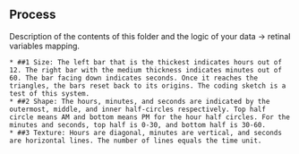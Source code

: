 ## Process

Description of the contents of this folder and the logic of your data → retinal variables mapping.

	* ##1 Size: The left bar that is the thickest indicates hours out of 12. The right bar with the medium thickness indicates minutes out of 60. The bar facing down indicates seconds. Once it reaches the triangles, the bars reset back to its origins. The coding sketch is a test of this system.
	* ##2 Shape: The hours, minutes, and seconds are indicated by the outermost, middle, and inner half-circles respectively. Top half circle means AM and bottom means PM for the hour half circles. For the minutes and seconds, top half is 0-30, and bottom half is 30-60.
	* ##3 Texture: Hours are diagonal, minutes are vertical, and seconds are horizontal lines. The number of lines equals the time unit.
